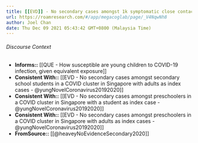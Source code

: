 ```yaml
---
title: [[EVD]] - No secondary cases amongst 1k symptomatic close contacts of 6 index cases in school in Ireland - [[@heaveyNoEvidenceSecondary2020]]
url: https://roamresearch.com/#/app/megacoglab/page/_V4NqwNh8
author: Joel Chan
date: Thu Dec 09 2021 05:43:42 GMT+0800 (Malaysia Time)
---
```




###### Discourse Context

- **Informs::** [[QUE - How susceptible are young children to COVID-19 infection, given equivalent exposure]]
- **Consistent With::** [[EVD - No secondary cases amongst secondary school students in a COVID cluster in Singapore with adults as index cases - @yungNovelCoronavirus20192020]]
- **Consistent With::** [[EVD - No secondary cases amongst preschoolers in a COVID cluster in Singapore with a student as index case - @yungNovelCoronavirus20192020]]
- **Consistent With::** [[EVD - No secondary cases amongst preschoolers in a COVID cluster in Singapore with adults as index cases - @yungNovelCoronavirus20192020]]
- **FromSource::** [[@heaveyNoEvidenceSecondary2020]]

